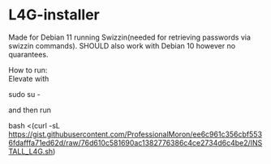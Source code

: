 # L4G-installer

Made for Debian 11 running Swizzin(needed for retrieving passwords via swizzin commands). SHOULD also work with Debian 10 however no quarantees.

How to run:  
Elevate with   

sudo su -  

and then run   

bash <(curl -sL https://gist.githubusercontent.com/ProfessionalMoron/ee6c961c356cbf5536fdafffa71ed62d/raw/76d610c581690ac1382776386c4ce2734d6c4be2/INSTALL_L4G.sh)




